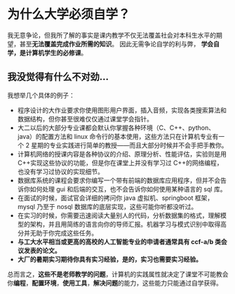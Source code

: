 # 为什么大学必须自学？

我无意争论，但我所了解的事实是课内教学不仅无法覆盖社会对本科生水平的期望，甚至**无法覆盖完成作业所需的知识**。 因此无需争论自学的利与弊， **学会自学，是计算机学生的必修课**。

## 我没觉得有什么不对劲...

我想举几个具体的例子：

- 程序设计的大作业要求你使用图形用户界面，插入音频，实现各类搜索算法和数据结构，但你甚至很难仅仅通过课堂学会指针。
- 大二以后的大部分专业课都会默认你掌握各种环境（C、C++、python、java）的配置方法和 linux 命令行的基本使用，这些方法只在计算机专业有一个 2 星期的专业实践进行简单的教授——而且大部分时候并不会手把手教你。
- 计算机网络的授课内容是各种协议的介绍、原理分析、性能评估，实验则是用 C++实现这些协议的功能，但是你在课堂上并没有学习过 C++的网络编程，也没有学习过协议的实现细节。
- 数据库系统的课程会要求你编写一个带有前端的数据库应用程序，但并不会告诉你如何处理 gui 和后端的交互，也不会告诉你如何使用某种语言的 sql 库。
- 在面试的时候，面试官会详细的拷问你 java 虚拟机、springboot 框架，mysql 乃至于 nosql 数据库的底层实现，这些可能你听都没听过。
- 在实习的时候，你需要迅速阅读大量别人的代码，分析数据集的格式，理解模型的架构，并且用简练的语言向你的导师汇报。机器学习与模式识别中取得高分并无助于你完成这些任务。
- **与工大水平相当或更高的高校的人工智能专业的申请者通常具有 ccf-a/b 类会议发表的论文。**
- **大厂的暑期实习期待你具有实习经验，是的，实习也需要实习经验。**

总而言之，**这些不是老师教学的问题**，计算机的实践属性就决定了课堂不可能教会你**编程**，**配置环境**，**使用工具**，**解决问题**的能力，这些能力只能通过自学获得。
